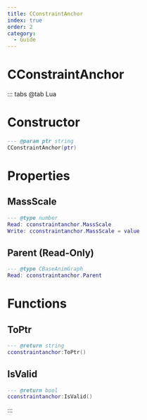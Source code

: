 ```yaml
---
title: CConstraintAnchor
index: true
order: 2
category:
  - Guide
---
```


# CConstraintAnchor

::: tabs
@tab Lua
# Constructor
```lua
--- @param ptr string
CConstraintAnchor(ptr)
```
# Properties
## MassScale 
```lua
--- @type number
Read: cconstraintanchor.MassScale
Write: cconstraintanchor.MassScale = value
```
## Parent (Read-Only)
```lua
--- @type CBaseAnimGraph
Read: cconstraintanchor.Parent
```
# Functions
## ToPtr
```lua
--- @return string
cconstraintanchor:ToPtr()
```
## IsValid
```lua
--- @return bool
cconstraintanchor:IsValid()
```

:::